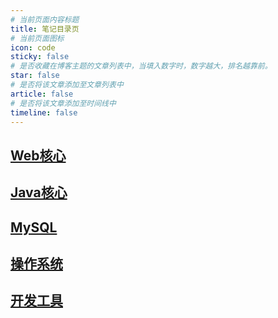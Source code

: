 ```yaml
---
# 当前页面内容标题
title: 笔记目录页
# 当前页面图标
icon: code
sticky: false
# 是否收藏在博客主题的文章列表中，当填入数字时，数字越大，排名越靠前。
star: false
# 是否将该文章添加至文章列表中
article: false
# 是否将该文章添加至时间线中
timeline: false
---
```


## [Web核心](./web/)

## [Java核心](./Java/)

## [MySQL](./mysql/)

## [操作系统](./os/linux/)

## [开发工具](./os/devtool/)
